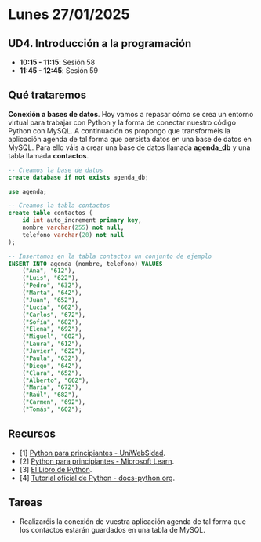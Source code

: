# Lunes 27/01/2025

## UD4. Introducción a la programación

- **10:15 - 11:15**: Sesión 58
- **11:45 - 12:45**: Sesión 59

## Qué trataremos

**Conexión a bases de datos**. Hoy vamos a repasar cómo se crea un entorno virtual para trabajar con Python y la forma de conectar nuestro código Python con MySQL. A continuación os propongo que transforméis la aplicación agenda de tal forma que persista datos en una base de datos en MySQL. Para ello váis a crear una base de datos llamada **agenda_db** y una tabla llamada **contactos**.

```sql
-- Creamos la base de datos
create database if not exists agenda_db;

use agenda;

-- Creamos la tabla contactos
create table contactos (
    id int auto_increment primary key,
    nombre varchar(255) not null,
    telefono varchar(20) not null
);

-- Insertamos en la tabla contactos un conjunto de ejemplo
INSERT INTO agenda (nombre, telefono) VALUES
    ("Ana", "612"),
    ("Luis", "622"),
    ("Pedro", "632"),
    ("Marta", "642"),
    ("Juan", "652"),
    ("Lucía", "662"),
    ("Carlos", "672"),
    ("Sofía", "682"),
    ("Elena", "692"),
    ("Miguel", "602"),
    ("Laura", "612"),
    ("Javier", "622"),
    ("Paula", "632"),
    ("Diego", "642"),
    ("Clara", "652"),
    ("Alberto", "662"),
    ("María", "672"),
    ("Raúl", "682"),
    ("Carmen", "692"),
    ("Tomás", "602");

```

## Recursos

- [1] [Python para principiantes - UniWebSidad](https://uniwebsidad.com/libros/python?from=librosweb).
- [2] [Python para principiantes - Microsoft Learn](https://learn.microsoft.com/es-es/training/paths/beginner-python/?utm_source=chatgpt.com).
- [3] [El Libro de Python](https://ellibrodepython.com/).
- [4] [Tutorial oficial de Python - docs-python.org](https://docs.python.org/es/3.13/tutorial/index.html).

## Tareas

- Realizaréis la conexión de vuestra aplicación agenda de tal forma que los contactos estarán guardados en una tabla de MySQL.